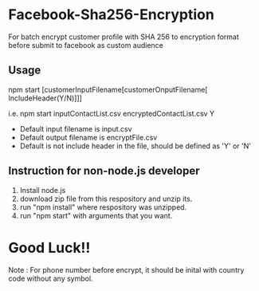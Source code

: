# Facebook-Sha256-Encryption
For batch encrypt customer profile with SHA 256 to encryption format before submit to facebook as custom audience

## Usage 
npm start [customerInputFilename[customerOnputFilename[ IncludeHeader(Y/N)]]]

i.e. npm start inputContactList.csv encryptedContactList.csv Y

* Default input filename is input.csv
* Default output filename is encryptFile.csv
* Default is not include header in the file, should be defined as 'Y' or 'N'

## Instruction for non-node.js developer

1. Install node.js
2. download zip file from this respository and unzip its.
3. run "npm install" where respository was unzipped.
4. run "npm start" with arguments that you want.

# Good Luck!!
Note : For phone number before encrypt, it should be inital with country code without any symbol.

